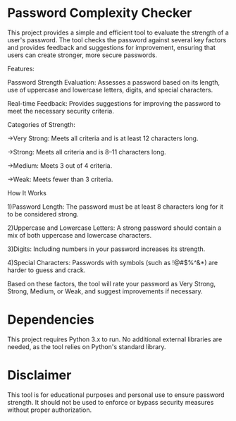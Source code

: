 # Password Complexity Checker

This project provides a simple and efficient tool to evaluate the strength of a user's password. The tool checks the password against several key factors and provides feedback and suggestions for improvement, ensuring that users can create stronger, more secure passwords.

Features:

Password Strength Evaluation: Assesses a password based on its length, use of uppercase and lowercase letters, digits, and special characters.

Real-time Feedback: Provides suggestions for improving the password to meet the necessary security criteria.

Categories of Strength:

->Very Strong: Meets all criteria and is at least 12 characters long.

->Strong: Meets all criteria and is 8–11 characters long.

->Medium: Meets 3 out of 4 criteria.

->Weak: Meets fewer than 3 criteria.

How It Works

1)Password Length: The password must be at least 8 characters long for it to be considered strong.

2)Uppercase and Lowercase Letters: A strong password should contain a mix of both uppercase and lowercase characters.

3)Digits: Including numbers in your password increases its strength.

4)Special Characters: Passwords with symbols (such as !@#$%^&*) are harder to guess and crack.

Based on these factors, the tool will rate your password as Very Strong, Strong, Medium, or Weak, and suggest improvements if necessary.

# Dependencies

This project requires Python 3.x to run. No additional external libraries are needed, as the tool relies on Python's standard library.

# Disclaimer

This tool is for educational purposes and personal use to ensure password strength. It should not be used to enforce or bypass security measures without proper authorization.
